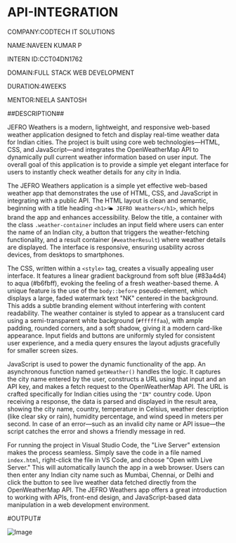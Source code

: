 # API-INTEGRATION

COMPANY:CODTECH IT SOLUTIONS

NAME:NAVEEN KUMAR P

INTERN ID:CCT04DN1762

DOMAIN:FULL STACK WEB DEVELOPMENT

DURATION:4WEEKS

MENTOR:NEELA SANTOSH

##DESCRIPTION##

JEFRO Weathers is a modern, lightweight, and responsive web-based weather application designed to fetch and display real-time weather data for Indian cities. The project is built using core web technologies—HTML, CSS, and JavaScript—and integrates the OpenWeatherMap API to dynamically pull current weather information based on user input. The overall goal of this application is to provide a simple yet elegant interface for users to instantly check weather details for any city in India.

The JEFRO Weathers application is a simple yet effective web-based weather app that demonstrates the use of HTML, CSS, and JavaScript in integrating with a public API. The HTML layout is clean and semantic, beginning with a title heading `<h1>🌤 JEFRO Weathers</h1>`, which helps brand the app and enhances accessibility. Below the title, a container with the class `.weather-container` includes an input field where users can enter the name of an Indian city, a button that triggers the weather-fetching functionality, and a result container (`#weatherResult`) where weather details are displayed. The interface is responsive, ensuring usability across devices, from desktops to smartphones.

The CSS, written within a `<style>` tag, creates a visually appealing user interface. It features a linear gradient background from soft blue (#83a4d4) to aqua (#b6fbff), evoking the feeling of a fresh weather-based theme. A unique feature is the use of the `body::before` pseudo-element, which displays a large, faded watermark text "NK" centered in the background. This adds a subtle branding element without interfering with content readability. The weather container is styled to appear as a translucent card using a semi-transparent white background (`#ffffffaa`), with ample padding, rounded corners, and a soft shadow, giving it a modern card-like appearance. Input fields and buttons are uniformly styled for consistent user experience, and a media query ensures the layout adjusts gracefully for smaller screen sizes.

JavaScript is used to power the dynamic functionality of the app. An asynchronous function named `getWeather()` handles the logic. It captures the city name entered by the user, constructs a URL using that input and an API key, and makes a fetch request to the OpenWeatherMap API. The URL is crafted specifically for Indian cities using the `"IN"` country code. Upon receiving a response, the data is parsed and displayed in the result area, showing the city name, country, temperature in Celsius, weather description (like clear sky or rain), humidity percentage, and wind speed in meters per second. In case of an error—such as an invalid city name or API issue—the script catches the error and shows a friendly message in red.

For running the project in Visual Studio Code, the "Live Server" extension makes the process seamless. Simply save the code in a file named `index.html`, right-click the file in VS Code, and choose "Open with Live Server." This will automatically launch the app in a web browser. Users can then enter any Indian city name such as Mumbai, Chennai, or Delhi and click the button to see live weather data fetched directly from the OpenWeatherMap API. The JEFRO Weathers app offers a great introduction to working with APIs, front-end design, and JavaScript-based data manipulation in a web development environment.

#OUTPUT#

![Image](https://github.com/user-attachments/assets/420720ca-4f8d-46cd-a716-e9c055ba436d)



